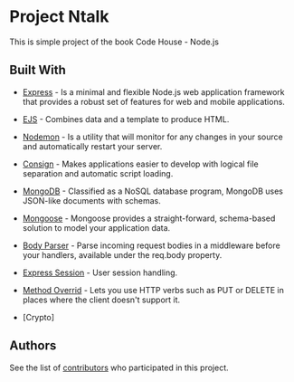 # Project Ntalk

This is simple project of the book Code House - Node.js

## Built With

* [Express](http://expressjs.com/) - Is a minimal and flexible Node.js web application framework that provides a robust set of features for web and mobile applications.

* [EJS](http://www.embeddedjs.com/) - Combines data and a template to produce HTML.

* [Nodemon](https://nodemon.io/) - Is a utility that will monitor for any changes in your source and automatically restart your server.

* [Consign](https://github.com/jarradseers/consign) - Makes applications easier to develop with logical file separation and automatic script loading.

* [MongoDB](https://www.mongodb.com/) - Classified as a NoSQL database program, MongoDB uses JSON-like documents with schemas.

* [Mongoose](http://mongoosejs.com/) - Mongoose provides a straight-forward, schema-based solution to model your application data.

* [Body Parser](https://github.com/expressjs/body-parser) - Parse incoming request bodies in a middleware before your handlers, available under the req.body property.

* [Express Session](https://github.com/expressjs/session) - User session handling.

* [Method Overrid](https://github.com/expressjs/method-override) - Lets you use HTTP verbs such as PUT or DELETE in places where the client doesn't support it.

* [Crypto]

## Authors

See the list of [contributors](https://github.com/daniloalmeidapb/project-exploring-api-and-library-java/graphs/contributors) who participated in this project.